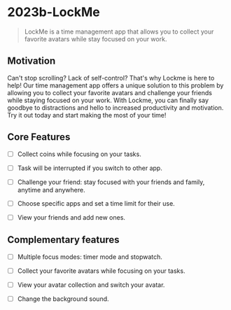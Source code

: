 # 2023b-LockMe

> LockMe is a time management app that allows you to collect your favorite avatars while stay focused on your work.

## Motivation

Can't stop scrolling? Lack of self-control? That's why Lockme is here to help! Our time management app offers a unique solution to this problem by allowing you to collect your favorite avatars and challenge your friends while staying focused on your work. With Lockme, you can finally say goodbye to distractions and hello to increased productivity and motivation. Try it out today and start making the most of your time!

## Core Features

* [ ] Collect coins while focusing on your tasks.
* [ ] Task will be interrupted if you switch to other app.
* [ ] Challenge your friend: stay focused with your friends and family, anytime and anywhere.
* [ ] Choose specific apps and set a time limit for their use.
* [ ] View your friends and add new ones.


## Complementary features

* [ ] Multiple focus modes: timer mode and stopwatch.
* [ ] Collect your favorite avatars while focusing on your tasks.
* [ ] View your avatar collection and switch your avatar.
* [ ] Change the background sound.

